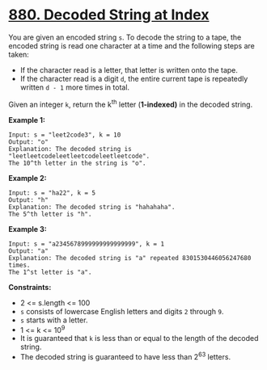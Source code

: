 # [880. Decoded String at Index](https://leetcode.com/problems/decoded-string-at-index/)

You are given an encoded string `s`. To decode the string to a tape, the encoded string is read one character at a time and the following steps are taken:

- If the character read is a letter, that letter is written onto the tape.
- If the character read is a digit `d`, the entire current tape is repeatedly written `d - 1` more times in total.

Given an integer `k`, return the k<sup>th</sup> letter (**1-indexed)** in the decoded string.

**Example 1:**

```
Input: s = "leet2code3", k = 10
Output: "o"
Explanation: The decoded string is "leetleetcodeleetleetcodeleetleetcode".
The 10^th letter in the string is "o".
```

**Example 2:**

```
Input: s = "ha22", k = 5
Output: "h"
Explanation: The decoded string is "hahahaha".
The 5^th letter is "h".
```

**Example 3:**

```
Input: s = "a2345678999999999999999", k = 1
Output: "a"
Explanation: The decoded string is "a" repeated 8301530446056247680 times.
The 1^st letter is "a".
```

**Constraints:**

- 2 <= s.length <= 100
- `s` consists of lowercase English letters and digits `2` through `9`.
- `s` starts with a letter.
- 1 <= k <= 10<sup>9</sup>
- It is guaranteed that `k` is less than or equal to the length of the decoded string.
- The decoded string is guaranteed to have less than 2<sup>63</sup> letters.
